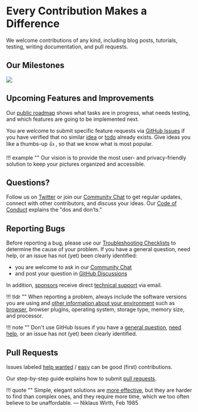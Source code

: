 # Every Contribution Makes a Difference

We welcome contributions of any kind, including blog posts, tutorials, testing, writing documentation, and pull requests.

## Our Milestones

![](https://dl.photoprism.app/img/diagrams/milestones.png)

## Upcoming Features and Improvements ##

Our [public roadmap](https://github.com/photoprism/photoprism/projects/5) shows what tasks are in progress, 
what needs testing, and which features are going to be implemented next.

You are welcome to submit specific feature requests via [GitHub Issues](https://github.com/photoprism/photoprism/issues) 
if you have verified that no similar [idea](https://github.com/photoprism/photoprism/labels/idea) or 
[todo](https://github.com/photoprism/photoprism/labels/todo) already exists. Give ideas you like a thumbs-up 👍  ,
so that we know what is most popular.

!!! example ""
    Our vision is to provide the most user- and privacy-friendly solution to keep your pictures organized and accessible.

## Questions?

Follow us on [Twitter](https://twitter.com/photoprism_app) or join our [Community Chat](https://gitter.im/browseyourlife/community)
to get regular updates, connect with other contributors, and discuss your ideas. Our [Code of Conduct](https://photoprism.app/code-of-conduct) explains the "dos and don’ts."

## Reporting Bugs ##

Before reporting a bug, please use our [Troubleshooting Checklists](../getting-started/troubleshooting/index.md)
to determine the cause of your problem. If you have a general question, need help, or an issue has not (yet) been clearly
identified:

- you are welcome to ask in our [Community Chat](https://gitter.im/browseyourlife/community)
- and post your question in [GitHub Discussions](https://github.com/photoprism/photoprism/discussions)

In addition, [sponsors](../funding.md) receive direct [technical support](https://photoprism.app/contact) via email.

!!! tldr ""
    When reporting a problem, always include the software versions you are using and [other information about your environment](https://github.com/photoprism/photoprism/blob/develop/.github/ISSUE_TEMPLATE/bug_report.md) such as [browser](../getting-started/troubleshooting/browsers.md), browser plugins, operating system, storage type, memory size, and processor.

!!! note ""
    Don't use GitHub Issues if you have a [general question](https://github.com/photoprism/photoprism/discussions),
    [need help](https://photoprism.app/contact), or an issue has not (yet) been clearly identified.

## Pull Requests

Issues labeled [help wanted](https://github.com/photoprism/photoprism/labels/help%20wanted) /
[easy](https://github.com/photoprism/photoprism/labels/easy) can be good (first) contributions.

Our step-by-step guide explains how to submit [pull requests](pull-requests.md).

!!! quote ""
    Simple, elegant solutions are [more effective](issues.md#effectiveness-efficiency), but they are harder to find than complex ones, and they require more
    time, which we too often believe to be unaffordable. — Niklaus Wirth, Feb 1985
